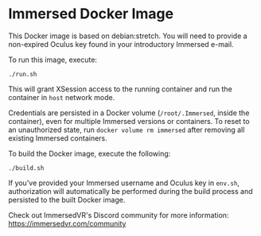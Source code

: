 Immersed Docker Image
=====================

This Docker image is based on debian:stretch.
You will need to provide a non-expired Oculus key
found in your introductory Immersed e-mail.

To run this image, execute:
```
./run.sh
```
This will grant XSession access to the running
container and run the container in `host`
network mode.

Credentials are persisted in a Docker volume 
(`/root/.Immersed`, inside the container), even for
multiple Immersed versions or containers. To reset
to an unauthorized state, run
 `docker volume rm immersed` after removing all
 existing Immersed containers.

To build the Docker image, execute the following:
```
./build.sh
```

If you've provided your Immersed username and
Oculus key in `env.sh`, authorization will
automatically be performed during the build process
and persisted to the built Docker image.

Check out ImmersedVR's Discord community for more
information: https://immersedvr.com/community
